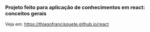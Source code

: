 ### Projeto feito para aplicação de conhecimentos em react: conceitos gerais

Veja em: https://thiagofrancisquete.github.io/react
